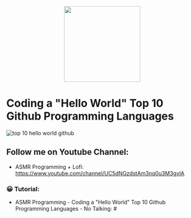 <p align="center">
  <img width="200" height="200" src="https://user-images.githubusercontent.com/11997757/189731295-31ec08bf-7129-4c59-b9b4-6c267a0a746b.png">
</p>

# Coding a "Hello World" Top 10 Github Programming Languages
![top 10 hello world github](https://user-images.githubusercontent.com/11997757/190047140-d3eb9e29-bd69-4e7b-8f7f-0089d30b7276.png)

## Follow me on Youtube Channel:
* ASMR Programming + Lofi: https://www.youtube.com/channel/UC5dNGzdstAm3nq0u3M3gvlA

### 😀 Tutorial:
* ASMR Programming - Coding a "Hello World" Top 10 Github Programming Languages - No Talking: #
